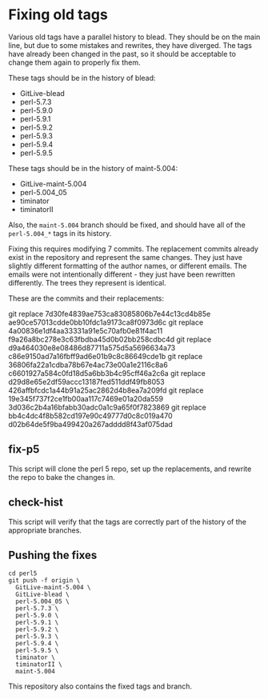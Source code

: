 # Fixing old tags

Various old tags have a parallel history to blead. They should be on the main
line, but due to some mistakes and rewrites, they have diverged. The tags have
already been changed in the past, so it should be acceptable to change them
again to properly fix them.

These tags should be in the history of blead:

  - GitLive-blead
  - perl-5.7.3
  - perl-5.9.0
  - perl-5.9.1
  - perl-5.9.2
  - perl-5.9.3
  - perl-5.9.4
  - perl-5.9.5

These tags should be in the history of maint-5.004:

  - GitLive-maint-5.004
  - perl-5.004_05
  - timinator
  - timinatorII

Also, the `maint-5.004` branch should be fixed, and should have all of the
`perl-5.004_*` tags in its history.

Fixing this requires modifying 7 commits. The replacement commits already
exist in the repository and represent the same changes. They just have
slightly different formatting of the author names, or different emails. The
emails were not intentionally different - they just have been rewritten
differently. The trees they represent is identical.

These are the commits and their replacements:

git replace 7d30fe4839ae753ca83085806b7e44c13cd4b85e ae90ce57013cdde0bb10fdc1a9173ca8f0973d6c
git replace 4a00836e1df4aa33331a91e5c70afb0e81f4ac11 f9a26a8bc278e3c63fbdba45d0b02bb258cdbc4d
git replace d9a464030e8e08486d87711a575d5a5696634a73 c86e9150ad7a16fbff9ad6e01b9c8c86649cde1b
git replace 36806fa22a1cdba78b67e4ac73e00a1e2116c8a6 c6601927a584c0fd18d5a6bb3b4c95cff46a2c6a
git replace d29d8e65e2df59accc13187fed511ddf49fb8053 426affbfcdc1a44b91a25ac2862d4b8ea7a209fd
git replace 19e345f737f2ce1fb00aa117c7469e01a20da559 3d036c2b4a16bfabb30adc0a1c9a65f0f7823869
git replace bb4c4dc4f8b582cd197e90c49777d0c8c019a470 d02b64de5f9ba499420a267adddd8f43af075dad

## fix-p5

This script will clone the perl 5 repo, set up the replacements, and rewrite
the repo to bake the changes in.

## check-hist

This script will verify that the tags are correctly part of the history of
the appropriate branches.

## Pushing the fixes

```
cd perl5
git push -f origin \
  GitLive-maint-5.004 \
  GitLive-blead \
  perl-5.004_05 \
  perl-5.7.3 \
  perl-5.9.0 \
  perl-5.9.1 \
  perl-5.9.2 \
  perl-5.9.3 \
  perl-5.9.4 \
  perl-5.9.5 \
  timinator \
  timinatorII \
  maint-5.004
```

This repository also contains the fixed tags and branch.
